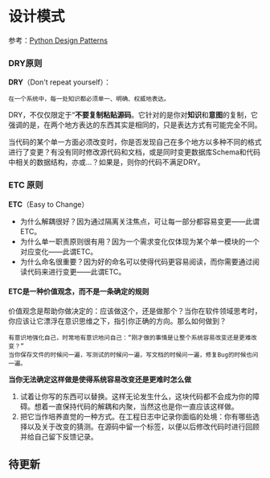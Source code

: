 # 设计模式

参考：[Python Design Patterns](https://python-patterns.guide/)

### DRY原则
**DRY**（Don't repeat yourself）：

    在一个系统中，每一处知识都必须单一、明确、权威地表达。

DRY，不仅仅限定于“**不要复制粘贴源码**。它针对的是你对**知识**和**意图**的复制，它强调的是，在两个地方表达的东西其实是相同的，只是表达方式有可能完全不同。

当代码的某个单一方面必须改变时，你是否发现自己在多个地方以多种不同的格式进行了变更？有没有同时修改源代码和文档，或是同时变更数据库Schema和代码中相关的数据结构，亦或...？如果是，则你的代码不满足DRY。

### ETC 原则
**ETC**（Easy to Change）

 - 为什么解耦很好？因为通过隔离关注焦点，可让每一部分都容易变更——此谓ETC。
 - 为什么单一职责原则很有用？因为一个需求变化仅体现为某个单一模块的一个对应变化——此谓ETC。
 - 为什么命名很重要？因为好的命名可以使得代码更容易阅读，而你需要通过阅读代码来进行变更——此谓ETC。

#### ETC是一种价值观念，而不是一条确定的规则
价值观念是帮助你做决定的：应该做这个，还是做那个？当你在软件领域思考时，你应该让它漂浮在意识思维之下，指引你正确的方向。那么如何做到？

    有意识地强化自己，时常地有意识地问自己：“刚才做的事情是让整个系统容易改变还是更难改变？”
    当你保存文件的时候问一遍，写测试的时候问一遍，写文档的时候问一遍，修复Bug的时候也问一遍。

**当你无法确定这样做是使得系统容易改变还是更难时怎么做**

 1. 试着让你写的东西可以替换。这样无论发生什么，这块代码都不会成为你的障碍。想着一直保持代码的解耦和内聚，当然这也是你一直应该这样做。
 2. 把它当作培养直觉的一种方式。在工程日志中记录你面临的处境：你有哪些选择以及关于改变的猜测。在源码中留一个标签，以便以后修改代码时进行回顾并给自己留下反馈记录。

 
## 待更新



